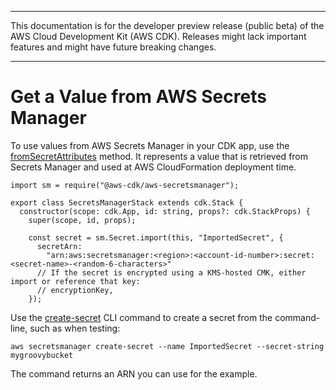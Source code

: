 --------

This documentation is for the developer preview release \(public beta\) of the AWS Cloud Development Kit \(AWS CDK\)\. Releases might lack important features and might have future breaking changes\.

--------

# Get a Value from AWS Secrets Manager<a name="get_secrets_manager_value"></a>

To use values from AWS Secrets Manager in your CDK app, use the [fromSecretAttributes](https://docs.aws.amazon.com/cdk/api/latest/typescript/api/aws-secretsmanager/secret.html#aws_secretsmanager_Secret_fromSecretAttributes) method\. It represents a value that is retrieved from Secrets Manager and used at AWS CloudFormation deployment time\.

```
import sm = require("@aws-cdk/aws-secretsmanager");

export class SecretsManagerStack extends cdk.Stack {
  constructor(scope: cdk.App, id: string, props?: cdk.StackProps) {
    super(scope, id, props);

    const secret = sm.Secret.import(this, "ImportedSecret", {
      secretArn:
        "arn:aws:secretsmanager:<region>:<account-id-number>:secret:<secret-name>-<random-6-characters>"
      // If the secret is encrypted using a KMS-hosted CMK, either import or reference that key:
      // encryptionKey,
    });
```

Use the [create\-secret](https://docs.aws.amazon.com/cli/latest/reference/secretsmanager/create-secret.html) CLI command to create a secret from the command\-line, such as when testing:

```
aws secretsmanager create-secret --name ImportedSecret --secret-string mygroovybucket
```

The command returns an ARN you can use for the example\.